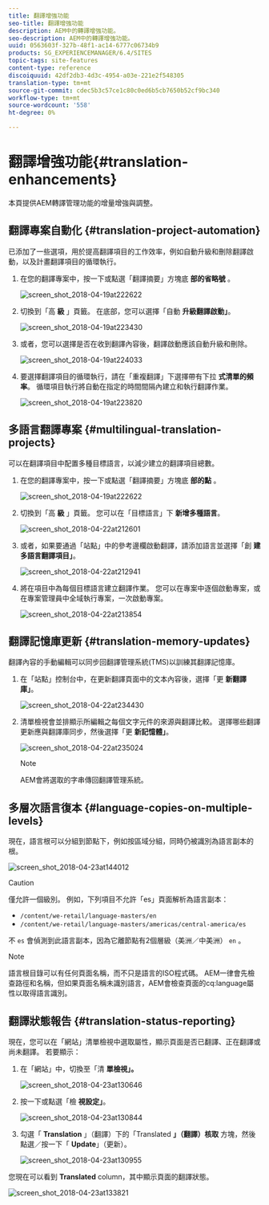 ```yaml
---
title: 翻譯增強功能
seo-title: 翻譯增強功能
description: AEM中的轉譯增強功能。
seo-description: AEM中的轉譯增強功能。
uuid: 0563603f-327b-48f1-ac14-6777c06734b9
products: SG_EXPERIENCEMANAGER/6.4/SITES
topic-tags: site-features
content-type: reference
discoiquuid: 42df2db3-4d3c-4954-a03e-221e2f548305
translation-type: tm+mt
source-git-commit: cdec5b3c57ce1c80c0ed6b5cb7650b52cf9bc340
workflow-type: tm+mt
source-wordcount: '558'
ht-degree: 0%

---
```



# 翻譯增強功能{#translation-enhancements}

本頁提供AEM轉譯管理功能的增量增強與調整。

## 翻譯專案自動化 {#translation-project-automation}

已添加了一些選項，用於提高翻譯項目的工作效率，例如自動升級和刪除翻譯啟動，以及計畫翻譯項目的循環執行。

1. 在您的翻譯專案中，按一下或點選「翻譯摘要」方塊底 **部的省略號** 。

   ![screen_shot_2018-04-19at222622](assets/screen_shot_2018-04-19at222622.jpg)

1. 切換到「高 **級** 」頁籤。 在底部，您可以選擇「自動 **升級翻譯啟動」**。

   ![screen_shot_2018-04-19at223430](assets/screen_shot_2018-04-19at223430.jpg)

1. 或者，您可以選擇是否在收到翻譯內容後，翻譯啟動應該自動升級和刪除。

   ![screen_shot_2018-04-19at224033](assets/screen_shot_2018-04-19at224033.jpg)

1. 要選擇翻譯項目的循環執行，請在「重複翻譯」下選擇帶有下拉 **式清單的頻率**。 循環項目執行將自動在指定的時間間隔內建立和執行翻譯作業。

   ![screen_shot_2018-04-19at223820](assets/screen_shot_2018-04-19at223820.jpg)

## 多語言翻譯專案 {#multilingual-translation-projects}

可以在翻譯項目中配置多種目標語言，以減少建立的翻譯項目總數。

1. 在您的翻譯專案中，按一下或點選「翻譯摘要」方塊底 **部的點** 。

   ![screen_shot_2018-04-19at222622](assets/screen_shot_2018-04-19at222622.jpg)

1. 切換到「高 **級** 」頁籤。 您可以在「目標語言」下 **新增多種語言**。

   ![screen_shot_2018-04-22at212601](assets/screen_shot_2018-04-22at212601.jpg)

1. 或者，如果要通過「站點」中的參考邊欄啟動翻譯，請添加語言並選擇「創 **建多語言翻譯項目」**。

   ![screen_shot_2018-04-22at212941](assets/screen_shot_2018-04-22at212941.jpg)

1. 將在項目中為每個目標語言建立翻譯作業。 您可以在專案中逐個啟動專案，或在專案管理員中全域執行專案，一次啟動專案。

   ![screen_shot_2018-04-22at213854](assets/screen_shot_2018-04-22at213854.jpg)

## 翻譯記憶庫更新 {#translation-memory-updates}

翻譯內容的手動編輯可以同步回翻譯管理系統(TMS)以訓練其翻譯記憶庫。

1. 在「站點」控制台中，在更新翻譯頁面中的文本內容後，選擇「更 **新翻譯庫」**。

   ![screen_shot_2018-04-22at234430](assets/screen_shot_2018-04-22at234430.jpg)

1. 清單檢視會並排顯示所編輯之每個文字元件的來源與翻譯比較。 選擇哪些翻譯更新應與翻譯庫同步，然後選擇「更 **新記憶體」**。

   ![screen_shot_2018-04-22at235024](assets/screen_shot_2018-04-22at235024.jpg)

   >[!NOTE]
   >
   >AEM會將選取的字串傳回翻譯管理系統。

## 多層次語言復本 {#language-copies-on-multiple-levels}

現在，語言根可以分組到節點下，例如按區域分組，同時仍被識別為語言副本的根。

![screen_shot_2018-04-23at144012](assets/screen_shot_2018-04-23at144012.jpg)

>[!CAUTION]
>
>僅允許一個級別。 例如，下列項目不允許「es」頁面解析為語言副本：
>
>* `/content/we-retail/language-masters/en`
>* `/content/we-retail/language-masters/americas/central-america/es`

>
>
不 `es` 會偵測到此語言副本，因為它離節點有2個層級（美洲／中美洲） `en` 。

>[!NOTE]
>
>語言根目錄可以有任何頁面名稱，而不只是語言的ISO程式碼。 AEM一律會先檢查路徑和名稱，但如果頁面名稱未識別語言，AEM會檢查頁面的cq:language屬性以取得語言識別。

## 翻譯狀態報告 {#translation-status-reporting}

現在，您可以在「網站」清單檢視中選取屬性，顯示頁面是否已翻譯、正在翻譯或尚未翻譯。 若要顯示：

1. 在「網站」中，切換至「清 **單檢視」。**

   ![screen_shot_2018-04-23at130646](assets/screen_shot_2018-04-23at130646.jpg)

1. 按一下或點選「檢 **視設定」**。

   ![screen_shot_2018-04-23at130844](assets/screen_shot_2018-04-23at130844.jpg)

1. 勾選「 **Translation** 」（翻譯）下的「Translated **」（翻譯）核取** 方塊，然後點選／按一下「 **Update**」（更新）。

   ![screen_shot_2018-04-23at130955](assets/screen_shot_2018-04-23at130955.jpg)

您現在可以看到 **Translated** column，其中顯示頁面的翻譯狀態。

![screen_shot_2018-04-23at133821](assets/screen_shot_2018-04-23at133821.jpg)

